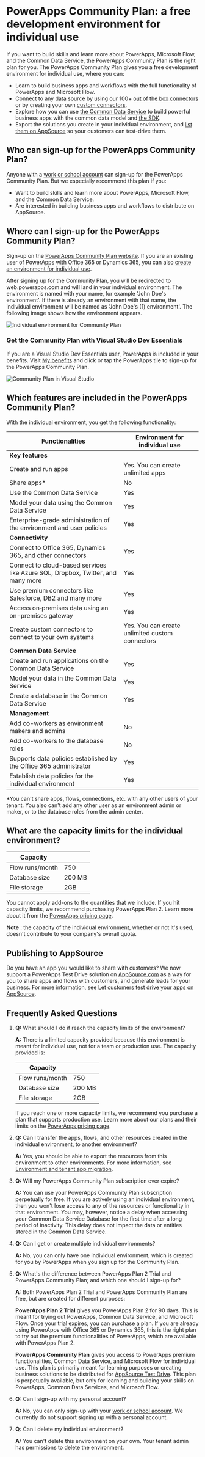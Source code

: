 <properties
   pageTitle="# PowerApps Community Plan: a free development environment for individual use | Microsoft PowerApps"
   description="Sign up to to build skills and learn more about PowerApps, Microsoft Flow, and the Common Data Service."
   services=""
   suite="powerapps"
   documentationCenter="na"
   authors="mgblythe"
   manager="anneta"
   editor=""
   tags=""/>

<tags
   ms.service="powerapps"
   ms.devlang="na"
   ms.topic="article"
   ms.tgt_pltfrm="na"
   ms.workload="na"
   ms.date="05/01/2016"
   ms.author="mblythe"/>


# PowerApps Community Plan: a free development environment for individual use

If you want to build skills and learn more about PowerApps, Microsoft Flow, and the Common Data Service, the PowerApps Community Plan is the right plan for you. The PowerApps Community Plan gives you a free development environment for individual use, where you can:

- Learn to build business apps and workflows with the full functionality of PowerApps and Microsoft Flow.
- Connect to any data source by using our 100+ [out of the box connectors](connections-list.md) or by creating your own [custom connectors](register-custom-api.md).
- Explore how you can use [the Common Data Service](https://aka.ms/eek20s) to build powerful business apps with the common data model and [the SDK](https://aka.ms/whgr2w).
- Export the solutions you create in your individual environment, and [list them on AppSource](dev-appsource-test-drive.md) so your customers can test-drive them.

## Who can sign-up for the PowerApps Community Plan?

Anyone with a [work or school account](signup-for-powerapps.md#what-email-addresses-can-you-use) can sign-up for the PowerApps Community Plan. But we especially recommend this plan if you:

- Want to build skills and learn more about PowerApps, Microsoft Flow, and the Common Data Service.
- Are interested in building business apps and workflows to distribute on AppSource.

## Where can I sign-up for the PowerApps Community Plan?

Sign-up on the [PowerApps Community Plan website](https://powerapps.microsoft.com/communityplan). If you are an existing user of PowerApps with Office 365 or Dynamics 365, you can also [create an environment for individual use](https://web.powerapps.com/community/signup).

After signing up for the Community Plan, you will be redirected to web.powerapps.com and will land in your individual environment. The environment is named with your name, for example 'John Doe's environment'. If there is already an environment with that name, the individual environment will be named as 'John Doe's (1) environment'.  The following image shows how the environment appears.

![Individual environment for Community Plan](media/dev-community-plan/individual-environment.png)

### Get the Community Plan with Visual Studio Dev Essentials

If you are a Visual Studio Dev Essentials user, PowerApps is included in your benefits. Visit [My benefits](https://my.visualstudio.com/benefits) and click or tap the PowerApps tile to sign-up for the PowerApps Community Plan.

![Community Plan in Visual Studio](media/dev-community-plan/visual-studio.png)

## Which features are included in the PowerApps Community Plan?

With the individual environment, you get the following functionality:

|   **Functionalities** | **Environment for individual use** |
| --- | --- |
| **Key features** |   |
| Create and run apps | Yes. You can create unlimited apps |
| Share apps\* | No |
| Use the Common Data Service | Yes |
| Model your data using the Common Data Service | Yes |
| Enterprise-grade administration of the environment and user policies | Yes |
| **Connectivity** |   |
| Connect to Office 365, Dynamics 365, and other connectors | Yes |
| Connect to cloud-based services like Azure SQL, Dropbox, Twitter, and many more | Yes |
| Use premium connectors like Salesforce, DB2 and many more | Yes |
| Access on‐premises data using an on-premises gateway | Yes |
| Create custom connectors to connect to your own systems | Yes. You can create unlimited custom connectors |
| **Common Data Service** |   |
| Create and run applications on the Common Data Service | Yes |
| Model your data in the Common Data Service | Yes |
| Create a database in the Common Data Service | Yes |
| **Management** |   |
| Add co-workers as environment makers and admins | No |
| Add co-workers to the database roles | No |
| Supports data policies established by the Office 365 administrator | Yes |
| Establish data policies for the individual environment | Yes |

*You can't share apps, flows, connections, etc. with any other users of your tenant. You also can't add any other user as an environment admin or maker, or to the database roles from the admin center.

## What are the capacity limits for the individual environment?

| **Capacity** |   |
| --- | --- |
| Flow runs/month | 750 |
| Database size | 200 MB |
| File storage | 2GB |

You cannot apply add-ons to the quantities that we include. If you hit capacity limits, we recommend purchasing PowerApps Plan 2. Learn more about it from the [PowerApps pricing page](https://powerapps.microsoft.com/pricing/).

**Note** : the capacity of the individual environment, whether or not it's used, doesn't contribute to your company's overall quota.

## Publishing to AppSource

Do you have an app you would like to share with customers? We now support a PowerApps Test Drive solution on [AppSource.com](https://appsource.microsoft.com) as a way for you to share apps and flows with customers, and generate leads for your business. For more information, see [Let customers test drive your apps on AppSource](dev-appsource-test-drive.md).

## Frequently Asked Questions

1. **Q:** What should I do if reach the capacity limits of the environment?

    **A:** There is a limited capacity provided because this environment is meant for individual use, not for a team or production use. The capacity provided is:

    | **Capacity** |   |
    | --- | --- |
    | Flow runs/month | 750 |
    | Database size | 200 MB |
    | File storage | 2GB |

    If you reach one or more capacity limits, we recommend you purchase a plan that supports production use. Learn more about our plans and their limits on the [PowerApps pricing page](https://powerapps.microsoft.com/pricing/).

2. **Q:** Can I transfer the apps, flows, and other resources created in the individual environment, to another environment?

    **A:** Yes, you should be able to export the resources from this environment to other environments. For more information, see [Environment and tenant app migration](environment-and-tenant-migration.md).

3. **Q:** Will my PowerApps Community Plan subscription ever expire?

    **A:** You can use your PowerApps Community Plan subscription perpetually for free. If you are actively using an individual environment, then you won't lose access to any of the resources or functionality in that environment. You may, however, notice a delay when accessing your Common Data Service Database for the first time after a long period of inactivity.  This delay does not impact the data or entities stored in the Common Data Service.

4. **Q:** Can I get or create multiple individual environments?

    **A:** No, you can only have one individual environment, which is created for you by PowerApps when you sign up for the Community Plan.

5. **Q:** What's the difference between PowerApps Plan 2 Trial and PowerApps Community Plan; and which one should I sign-up for?

    **A:** Both PowerApps Plan 2 Trial and PowerApps Community Plan are free, but are created for different purposes:

    **PowerApps Plan 2 Trial** gives you PowerApps Plan 2 for 90 days. This is meant for trying out PowerApps, Common Data Service, and Microsoft Flow. Once your trial expires, you can purchase a plan. If you are already using PowerApps with Office 365 or Dynamics 365, this is the right plan to try out the premium functionalities of PowerApps, which are available with PowerApps Plan 2.

    **PowerApps Community Plan** gives you access to PowerApps premium functionalities, Common Data Service, and Microsoft Flow for individual use. This plan is primarily meant for learning purposes or creating business solutions to be distributed for [AppSource Test Drive](dev-appsource-test-drive.md). This plan is perpetually available, but only for learning and building your skills on PowerApps, Common Data Services, and Microsoft Flow.

6. **Q:** Can I sign-up with my personal account?

    **A:** No, you can only sign-up with your [work or school account](signup-for-powerapps#what-email-addresses-can-you-use). We currently do not support signing up with a personal account.

7. **Q:** Can I delete my individual environment?

    **A:** You can't delete this environment on your own. Your tenant admin has permissions to delete the environment.